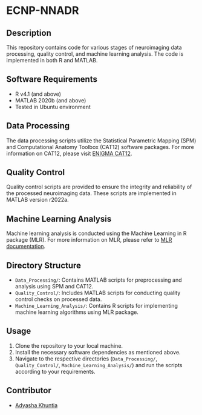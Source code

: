 # ECNP-NNADR

## Description
This repository contains code for various stages of neuroimaging data processing, quality control, and machine learning analysis. The code is implemented in both R and MATLAB.

## Software Requirements
- R v4.1 (and above)
- MATLAB 2020b (and above)
- Tested in Ubuntu environment

## Data Processing
The data processing scripts utilize the Statistical Parametric Mapping (SPM) and Computational Anatomy Toolbox (CAT12) software packages. For more information on CAT12, please visit [ENIGMA CAT12](https://neuro-jena.github.io/enigma-cat12/).

## Quality Control
Quality control scripts are provided to ensure the integrity and reliability of the processed neuroimaging data. These scripts are implemented in MATLAB version r2022a.

## Machine Learning Analysis
Machine learning analysis is conducted using the Machine Learning in R package (MLR). For more information on MLR, please refer to [MLR documentation](https://mlr.mlr-org.com/).

## Directory Structure
- `Data_Processing/`: Contains MATLAB scripts for preprocessing and analysis using SPM and CAT12.
- `Quality_Control/`: Includes MATLAB scripts for conducting quality control checks on processed data.
- `Machine_Learning_Analysis/`: Contains R scripts for implementing machine learning algorithms using MLR package.

## Usage
1. Clone the repository to your local machine.
2. Install the necessary software dependencies as mentioned above.
3. Navigate to the respective directories (`Data_Processing/`, `Quality_Control/`, `Machine_Learning_Analysis/`) and run the scripts according to your requirements.

## Contributor
- [Adyasha Khuntia](https://github.com/adyasha95/)


